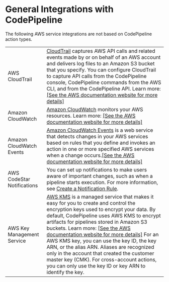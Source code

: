 # General Integrations with CodePipeline<a name="integrations-general"></a>

The following AWS service integrations are not based on CodePipeline action types\.


|  |  | 
| --- |--- |
| AWS CloudTrail |  [CloudTrail](https://docs.aws.amazon.com/awscloudtrail/latest/userguide/) captures AWS API calls and related events made by or on behalf of an AWS account and delivers log files to an Amazon S3 bucket that you specify\. You can configure CloudTrail to capture API calls from the CodePipeline console, CodePipeline commands from the AWS CLI, and from the CodePipeline API\. Learn more: [\[See the AWS documentation website for more details\]](http://docs.aws.amazon.com/codepipeline/latest/userguide/integrations-general.html)  | 
| Amazon CloudWatch |  [Amazon CloudWatch](https://docs.aws.amazon.com/AmazonCloudWatch/latest/monitoring/) monitors your AWS resources\. Learn more: [\[See the AWS documentation website for more details\]](http://docs.aws.amazon.com/codepipeline/latest/userguide/integrations-general.html)  | 
| Amazon CloudWatch Events | [Amazon CloudWatch Events](https://docs.aws.amazon.com/AmazonCloudWatch/latest/events/) is a web service that detects changes in your AWS services based on rules that you define and invokes an action in one or more specified AWS services when a change occurs\.[\[See the AWS documentation website for more details\]](http://docs.aws.amazon.com/codepipeline/latest/userguide/integrations-general.html) | 
| AWS CodeStar Notifications | You can set up notifications to make users aware of important changes, such as when a pipeline starts execution\. For more information, see [Create a Notification Rule](notification-rule-create.md)\. | 
| AWS Key Management Service |  [AWS KMS](https://docs.aws.amazon.com/kms/latest/developerguide/) is a managed service that makes it easy for you to create and control the encryption keys used to encrypt your data\. By default, CodePipeline uses AWS KMS to encrypt artifacts for pipelines stored in Amazon S3 buckets\. Learn more: [\[See the AWS documentation website for more details\]](http://docs.aws.amazon.com/codepipeline/latest/userguide/integrations-general.html) For an AWS KMS key, you can use the key ID, the key ARN, or the alias ARN\.   Aliases are recognized only in the account that created the customer master key \(CMK\)\. For cross\-account actions, you can only use the key ID or key ARN to identify the key\.   | 